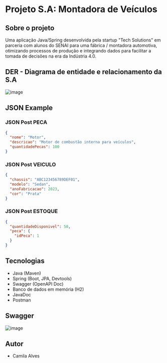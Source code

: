 # Projeto S.A: Montadora de Veículos

## Sobre o projeto
Uma aplicação Java/Spring desenvolvida pela startup "Tech Solutions" em parceria com alunos do SENAI para uma fábrica / montadora automotiva, otimizando processos de produção e integrando dados para facilitar a tomada de decisões na era da Indústria 4.0.

## DER - Diagrama de entidade e relacionamento da S.A 
![image](https://github.com/alvescamila87/projeto-sa-fabrica-veiculo/assets/116912821/d8ac0ec4-98af-4382-9d7c-b46a86484fee)

## JSON Example
### JSON Post PECA
```json
{
  "nome": "Motor",
  "descricao": "Motor de combustão interna para veículos",
  "quantidadePecas": 100
}
```
### JSON Post VEICULO
```json
{
  "chassis": "ABC123456789DEF01",
  "modelo": "Sedan",
  "anoFabricacao": 2023,
  "cor": "Prata"  
}
```

### JSON Post ESTOQUE
```json
{
  "quantidadeDisponivel": 50,
  "peca": {
    "idPeca": 1
  }
}
```

## Tecnologias
* Java (Maven)
* Spring (Boot, JPA, Devtools)
* Swagger (OpenAPI Doc)
* Banco de dados em memória (H2)
* JavaDoc
* Postman

## Swagger
![image](https://github.com/alvescamila87/projeto-sa-fabrica-veiculo/assets/116912821/317f7520-353f-476f-b6bc-d44ff98efe7f)


## Autor
* Camila Alves
